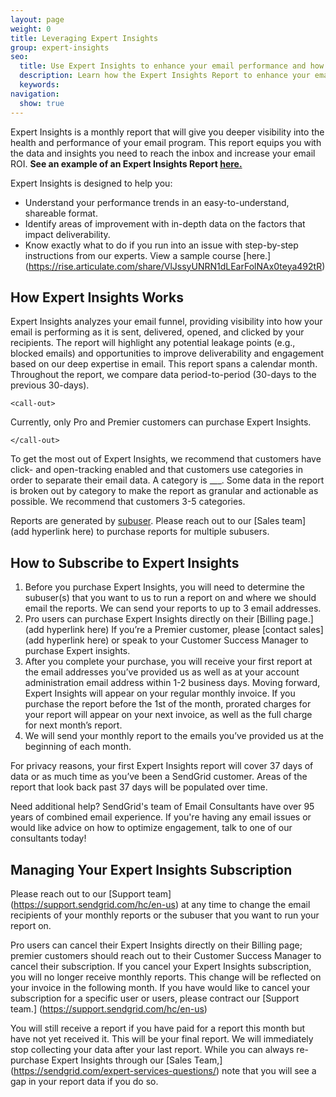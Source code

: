 ```yaml
---
layout: page
weight: 0
title: Leveraging Expert Insights
group: expert-insights
seo:
  title: Use Expert Insights to enhance your email performance and how to subscribe to the report
  description: Learn how the Expert Insights Report to enhance your email performance and how to subscribe to this report
  keywords: 
navigation:
  show: true
---
```

 	 	 		
Expert Insights is a monthly report that will give you deeper visibility into the health and performance of your email program. This report equips you with the data and insights you need to reach the inbox and increase your email ROI.  **See an example of an Expert Insights Report [here.](https://sendgrid.com/wp-content/uploads/pdf/Expert-Insights-Sample.pdf)**

Expert Insights is designed to help you:
* Understand your performance trends in an easy-to-understand, shareable format.
* Identify areas of improvement with in-depth data on the factors that impact deliverability.
* Know exactly what to do if you run into an issue with step-by-step instructions from our experts. View a sample course [here.] (https://rise.articulate.com/share/VlJssyUNRN1dLEarFolNAx0teya492tR)

## How Expert Insights Works

Expert Insights analyzes your email funnel, providing visibility into how your email is performing as it is sent, delivered, opened, and clicked by your recipients. The report will highlight any potential leakage points (e.g., blocked emails) and opportunities to improve deliverability and engagement based on our deep expertise in email. This report spans a calendar month. Throughout the report, we compare data period-to-period (30-days to the previous 30-days). 

    <call-out>

Currently, only Pro and Premier customers can purchase Expert Insights.

    </call-out>

To get the most out of Expert Insights, we recommend that customers have click- and open-tracking enabled and that customers use categories in order to separate their email data. A category is ___. Some data in the report is broken out by category to make the report as granular and actionable as possible. We recommend that customers 3-5 categories.

Reports are generated by [subuser]({{root_url}}/ui/account-and-settings/subusers/). Please reach out to our [Sales team] (add hyperlink here) to purchase reports for multiple subusers.
						
## How to Subscribe to Expert Insights

1. Before you purchase Expert Insights, you will need to determine the subuser(s) that you want to us to run a report on and where we should email the reports. We can send your reports to up to 3 email addresses.
1. Pro users can purchase Expert Insights directly on their [Billing page.] (add hyperlink here) If you’re a Premier customer, please [contact sales] (add hyperlink here) or speak to your Customer Success Manager to purchase Expert insights.
1. After you complete your purchase, you will receive your first report at the email addresses you’ve provided us as well as at your account administration email address within 1-2 business days. Moving forward, Expert Insights will appear on your regular monthly invoice. If you purchase the report before the 1st of the month, prorated charges for your report will appear on your next invoice, as well as the full charge for next month’s report.
1. We will send your monthly report to the emails you’ve provided us at the beginning of each month.

  <call-out>

For privacy reasons, your first Expert Insights report will cover 37 days of data or as much time as you’ve been a SendGrid customer. Areas of the report that look back past 37 days will be populated over time.

  <call-out>
 
 <call-out>
 
Need additional help? SendGrid's team of Email Consultants have over 95 years of combined email experience. If you're having any email issues or would like advice on how to optimize engagement, talk to one of our consultants today!

  <call-out>

## Managing Your Expert Insights Subscription

Please reach out to our [Support team] (https://support.sendgrid.com/hc/en-us) at any time to change the email recipients of your monthly reports or the subuser that you want to run your report on.

Pro users can cancel their Expert Insights directly on their Billing page; premier customers should reach out to their Customer Success Manager to cancel their subscription. If you cancel your Expert Insights subscription, you will no longer receive monthly reports. This change will be reflected on your invoice in the following month. If you have would like to cancel your subscription for a specific user or users, please contract our [Support team.] (https://support.sendgrid.com/hc/en-us) 

You will still receive a report if you have paid for a report this month but have not yet received it. This will be your final report. We will immediately stop collecting your data after your last report. While you can always re-purchase Expert Insights through our [Sales Team,] (https://sendgrid.com/expert-services-questions/) note that you will see a gap in your report data if you do so.
